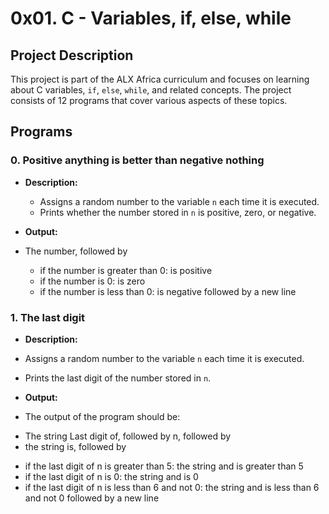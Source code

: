 # 0x01. C - Variables, if, else, while

## Project Description

This project is part of the ALX Africa curriculum and focuses on learning about C variables, `if`, `else`, `while`, and related concepts. The project consists of 12 programs that cover various aspects of these topics.

## Programs

### 0. Positive anything is better than negative nothing

- **Description:**
  - Assigns a random number to the variable `n` each time it is executed.
  - Prints whether the number stored in `n` is positive, zero, or negative.

- **Output:**
 - The number, followed by
   - if the number is greater than 0: is positive
   - if the number is 0: is zero
   - if the number is less than 0: is negative
followed by a new line


### 1. The last digit

- **Description:**
- Assigns a random number to the variable `n` each time it is executed.
- Prints the last digit of the number stored in `n`.

- **Output:**
 - The output of the program should be:
  * The string Last digit of, followed by
n, followed by
  * the string is, followed by
   - if the last digit of n is greater than 5: the string and is greater than 5
   - if the last digit of n is 0: the string and is 0
   - if the last digit of n is less than 6 and not 0: the string and is less than 6 and not 0
followed by a new line


